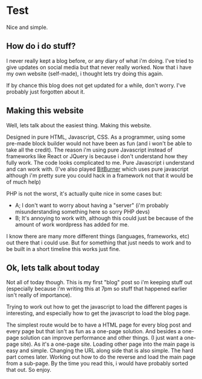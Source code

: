 # Test
Nice and simple.

## How do i do stuff?
I never really kept a blog before, or any diary of what i'm doing. I've tried to give updates on social media but that never really worked.
Now that i have my own website (self-made), i thought lets try doing this again.

If by chance this blog does not get updated for a while, don't worry. I've probably just forgotten about it.

## Making this website
Well, lets talk about the easiest thing. Making this website.

Designed in pure HTML, Javascript, CSS. As a programmer, using some pre-made block builder would not have been as fun (and i won't be able to take all the credit).
The reason i'm using pure Javascript instead of frameworks like React or JQuery is because i don't understand how they fully work. The code looks complicated to me.
Pure Javascript i understand and can work with. (I've also played [BitBurner](https://store.steampowered.com/app/1812820/Bitburner/) which uses pure javascript although i'm pretty sure you could hack in a framework not that it would be of much help)

PHP is not the worst, it's actually quite nice in some cases but:
- A; I don't want to worry about having a "server" (i'm probably misunderstanding something here so sorry PHP devs)
- B; It's annoying to work with, although this could just be because of the amount of work wordpress has added for me.

I know there are many more different things (languages, frameworks, etc) out there that i could use. But for something that just needs to work and to be built in a short timeline this works just fine.

## Ok, lets talk about today
Not all of today though. This is my first "blog" post so i'm keeping stuff out (especially because i'm writing this at 7pm so stuff that happened earlier isn't really of importance).

Trying to work out how to get the javascript to load the different pages is interesting, and especially how to get the javascript to load the blog page.

The simplest route would be to have a HTML page for every blog post and every page but that isn't as fun as a one-page solution. And besides a one-page solution can improve performance and other things.
(I just want a one-page site).
As it's a one-page site. Loading other page into the main page is easy and simple. Changing the URL along side that is also simple. The hard part comes later. Working out how to do the reverse and load the main page from a sub-page.
By the time you read this, i would have probably sorted that out. So enjoy.
